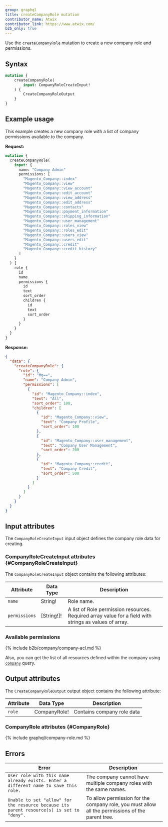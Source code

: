 ```yaml
---
group: graphql
title: createCompanyRole mutation
contributor_name: Atwix
contributor_link: https://www.atwix.com/
b2b_only: true
---
```


Use the `createCompanyRole` mutation to create a new company role and permissions.

## Syntax

```graphql
mutation {
    createCompanyRole(
        input: CompanyRoleCreateInput!
    ) {
        CreateCompanyRoleOutput
    }
}
```

## Example usage

This example creates a new company role with a list of company permissions available to the company.

**Request:**

```graphql
mutation {
  createCompanyRole(
    input: {
      name: "Company Admin"
      permissions: [
        "Magento_Company::index"
        "Magento_Company::view"
        "Magento_Company::view_account"
        "Magento_Company::edit_account"
        "Magento_Company::view_address"
        "Magento_Company::edit_address"
        "Magento_Company::contacts"
        "Magento_Company::payment_information"
        "Magento_Company::shipping_information"
        "Magento_Company::user_management"
        "Magento_Company::roles_view"
        "Magento_Company::roles_edit"
        "Magento_Company::users_view"
        "Magento_Company::users_edit"
        "Magento_Company::credit"
        "Magento_Company::credit_history"
      ]
    }
  ) {
    role {
      id
      name
      permissions {
        id
        text
        sort_order
        children {
          id
          text
          sort_order
        }
      }
    }
  }
}
```

**Response:**

```json
{
  "data": {
    "createCompanyRole": {
      "role": {
        "id": "Mg==",
        "name": "Company Admin",
        "permissions": [
          {
            "id": "Magento_Company::index",
            "text": "All",
            "sort_order": 100,
            "children": [
              {
                "id": "Magento_Company::view",
                "text": "Company Profile",
                "sort_order": 100
              },
              {
                "id": "Magento_Company::user_management",
                "text": "Company User Management",
                "sort_order": 200
              },
              {
                "id": "Magento_Company::credit",
                "text": "Company Credit",
                "sort_order": 500
              }
            ]
          }
        ]
      }
    }
  }
}
```

## Input attributes

The `CompanyRoleCreateInput` input object defines the company role data for creating.

### CompanyRoleCreateInput attributes {#CompanyRoleCreateInput}

The `CompanyRoleCreateInput` object contains the following attributes:

Attribute |  Data Type | Description
--- | --- | ---
`name` | String! | Role name.
`permissions` | [String!]! | A list of Role permission resources. Required array value for a field with strings as values of array.

### Available permissions

{% include b2b/company/company-acl.md %}

Also, you can get the list of all resources defined within the company using [`company`]({{page.baseurl}}/graphql/queries/company.html) query.

## Output attributes

The `CreateCompanyRoleOutput` output object contains the following attribute:

Attribute |  Data Type | Description
--- | --- | ---
`role` | CompanyRole! | Contains company role data

### CompanyRole attributes {#CompanyRole}

{% include graphql/company-role.md %}

## Errors

Error | Description
--- | ---
`User role with this name already exists. Enter a different name to save this role.` | The company cannot have multiple company roles with the same names.
`Unable to set "allow" for the resource because its parent resource(s) is set to "deny".` | To allow permission for the company role, you must allow all the permissions of the parent tree.
